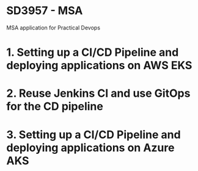 # SD3957 - MSA

MSA application for Practical Devops

# 1. Setting up a CI/CD Pipeline and deploying applications on AWS EKS

# 2. Reuse Jenkins CI and use GitOps for the CD pipeline

# 3. Setting up a CI/CD Pipeline and deploying applications on Azure AKS

